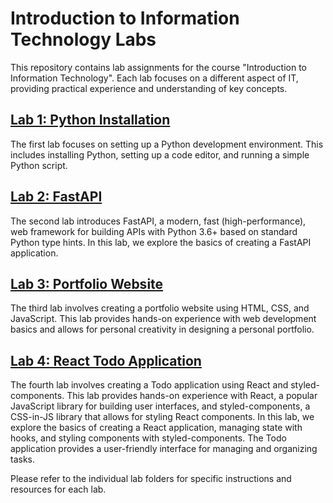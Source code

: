 # Introduction to Information Technology Labs

This repository contains lab assignments for the course "Introduction to Information Technology". Each lab focuses on a different aspect of IT, providing practical experience and understanding of key concepts.

## [Lab 1: Python Installation](https://github.com/cbcyd/inf_labs/lab1)

The first lab focuses on setting up a Python development environment. This includes installing Python, setting up a code editor, and running a simple Python script.

## [Lab 2: FastAPI](https://github.com/cbcyd/inf_labs/lab2)

The second lab introduces FastAPI, a modern, fast (high-performance), web framework for building APIs with Python 3.6+ based on standard Python type hints. In this lab, we explore the basics of creating a FastAPI application.

## [Lab 3: Portfolio Website](https://github.com/cbcyd/inf_labs/lab3)

The third lab involves creating a portfolio website using HTML, CSS, and JavaScript. This lab provides hands-on experience with web development basics and allows for personal creativity in designing a personal portfolio.

## [Lab 4: React Todo Application](https://github.com/cbcyd/inf_labs/lab4)

The fourth lab involves creating a Todo application using React and styled-components. This lab provides hands-on experience with React, a popular JavaScript library for building user interfaces, and styled-components, a CSS-in-JS library that allows for styling React components. In this lab, we explore the basics of creating a React application, managing state with hooks, and styling components with styled-components. The Todo application provides a user-friendly interface for managing and organizing tasks.

Please refer to the individual lab folders for specific instructions and resources for each lab.
